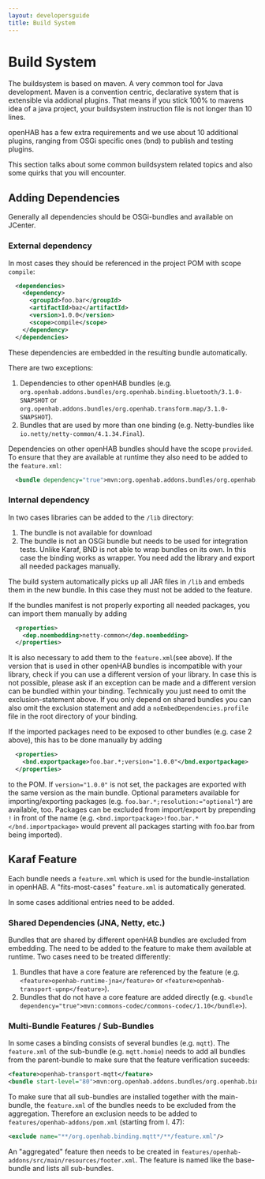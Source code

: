 ```yaml
---
layout: developersguide
title: Build System
---
```


# Build System

The buildsystem is based on maven.
A very common tool for Java development.
Maven is a convention centric, declarative system that is extensible via addional plugins.
That means if you stick 100% to mavens idea of a java project, your buildsystem instruction file is not longer than 10 lines.

openHAB has a few extra requirements and we use about 10 additional plugins,
ranging from OSGi specific ones (bnd) to publish and testing plugins.

This section talks about some common buildsystem related topics and also some quirks that you will encounter.

## Adding Dependencies

Generally all dependencies should be OSGi-bundles and available on JCenter.

### External dependency

In most cases they should be referenced in the project POM with scope `compile`:

```xml
  <dependencies>
    <dependency>
      <groupId>foo.bar</groupId>
      <artifactId>baz</artifactId>
      <version>1.0.0</version>
      <scope>compile</scope>
    </dependency>
  </dependencies>
```

These dependencies are embedded in the resulting bundle automatically.

There are two exceptions:

1. Dependencies to other openHAB bundles (e.g. `org.openhab.addons.bundles/org.openhab.binding.bluetooth/3.1.0-SNAPSHOT` or `org.openhab.addons.bundles/org.openhab.transform.map/3.1.0-SNAPSHOT`).
1. Bundles that are used by more than one binding (e.g. Netty-bundles like `io.netty/netty-common/4.1.34.Final`).

Dependencies on other openHAB bundles should have the scope `provided`.
To ensure that they are available at runtime they also need to be added to the `feature.xml`:

```xml
  <bundle dependency="true">mvn:org.openhab.addons.bundles/org.openhab.binding.bluetooth/3.1.0-SNAPSHOT</bundle>
```

### Internal dependency

In two cases libraries can be added to the `/lib` directory:

1. The bundle is not available for download
1. The bundle is not an OSGi bundle but needs to be used for integration tests.
    Unlike Karaf, BND is not able to wrap bundles on its own.
    In this case the binding works as wrapper.
    You need add the library and export all needed packages manually.

The build system automatically picks up all JAR files in `/lib` and embeds them in the new bundle.
In this case they must not be added to the feature.

If the bundles manifest is not properly exporting all needed packages, you can import them manually by adding

```xml
  <properties>
    <dep.noembedding>netty-common</dep.noembedding>
  </properties>
```

It is also necessary to add them to the `feature.xml`(see above).
If the version that is used in other openHAB bundles is incompatible with your library, check if you can use a different version of your library.
In case this is not possible, please ask if an exception can be made and a different version can be bundled within your binding.
Technically you just need to omit the exclusion-statement above.
If you only depend on shared bundles you can also omit the exclusion statement and add a `noEmbedDependencies.profile` file in the root directory of your binding.

If the imported packages need to be exposed to other bundles (e.g. case 2 above), this has to be done manually by adding

```xml
  <properties>
    <bnd.exportpackage>foo.bar.*;version="1.0.0"</bnd.exportpackage>
  </properties>
```

to the POM.
If `version="1.0.0"` is not set, the packages are exported with the same version as the main bundle.
Optional parameters available for importing/exporting packages (e.g. `foo.bar.*;resolution:="optional"`) are available, too.
Packages can be excluded from import/export by prepending `!` in front of the name (e.g. `<bnd.importpackage>!foo.bar.*</bnd.importpackage>` would prevent all packages starting with foo.bar from being imported).

## Karaf Feature

Each bundle needs a `feature.xml` which is used for the bundle-installation in openHAB.
A "fits-most-cases" `feature.xml` is automatically generated.

In some cases additional entries need to be added.

### Shared Dependencies (JNA, Netty, etc.)

Bundles that are shared by different openHAB bundles are excluded from embedding.
The need to be added to the feature to make them available at runtime.
Two cases need to be treated differently:

1. Bundles that have a core feature are referenced by the feature (e.g. `<feature>openhab-runtime-jna</feature>` or `<feature>openhab-transport-upnp</feature>`).
1. Bundles that do not have a core feature are added directly (e.g. `<bundle dependency="true">mvn:commons-codec/commons-codec/1.10</bundle>`).

### Multi-Bundle Features / Sub-Bundles

In some cases a binding consists of several bundles (e.g. `mqtt`).
The `feature.xml` of the sub-bundle (e.g. `mqtt.homie`) needs to add all bundles from the parent-bundle to make sure that the feature verification suceeds:

```xml
<feature>openhab-transport-mqtt</feature>
<bundle start-level="80">mvn:org.openhab.addons.bundles/org.openhab.binding.mqtt/${project.version}</bundle>
```

To  make sure that all sub-bundles are installed together with the main-bundle, the `feature.xml` of the bundles needs to be excluded from the aggregation.
Therefore an exclusion needs to be added to `features/openhab-addons/pom.xml` (starting from l. 47):

```xml
<exclude name="**/org.openhab.binding.mqtt*/**/feature.xml"/>
```

An "aggregated" feature then needs to be created in `features/openhab-addons/src/main/resources/footer.xml`.
The feature is named like the base-bundle and lists all sub-bundles.
